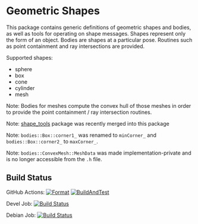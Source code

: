 # Geometric Shapes

This package contains generic definitions of geometric shapes and bodies, as well as tools for operating on shape messages.
Shapes represent only the form of an object.
Bodies are shapes at a particular pose. Routines such as point containment and ray intersections are provided.

Supported shapes:
- sphere
- box
- cone
- cylinder
- mesh

Note: Bodies for meshes compute the convex hull of those meshes in order to provide the point containment / ray intersection routines.

Note: [shape_tools](https://github.com/ros-planning/shape_tools) package was recently merged into this package

Note: `bodies::Box::corner1_` was renamed to `minCorner_` and `bodies::Box::corner2_` to `maxCorner_`.

Note: `bodies::ConvexMesh::MeshData` was made implementation-private and is no longer accessible from the `.h` file.

## Build Status

GitHub Actions: [![Format](https://github.com/ros-planning/geometric_shapes/actions/workflows/format.yml/badge.svg?branch=ros2)](https://github.com/ros-planning/geometric_shapes/actions/workflows/format.yml?branch=ros2) [![BuildAndTest](https://github.com/ros-planning/geometric_shapes/actions/workflows/industrial_ci_action.yml/badge.svg?branch=ros2)](https://github.com/ros-planning/geometric_shapes/actions/workflows/industrial_ci_action.yml?branch=ros2)

Devel Job: [![Build Status](http://build.ros2.org/buildStatus/icon?job=Fsrc_uF__geometric_shapes__ubuntu_focal__source)](http://build.ros2.org/view/Fsrc_uF/job/Fsrc_uF__geometric_shapes__ubuntu_focal__source)

Debian Job: [![Build Status](http://build.ros2.org/buildStatus/icon?job=Fbin_uF64__geometric_shapes__ubuntu_focal_amd64__binary)](http://build.ros2.org/view/Fbin_uF64/job/Fbin_uF64__geometric_shapes__ubuntu_focal_amd64__binary)
